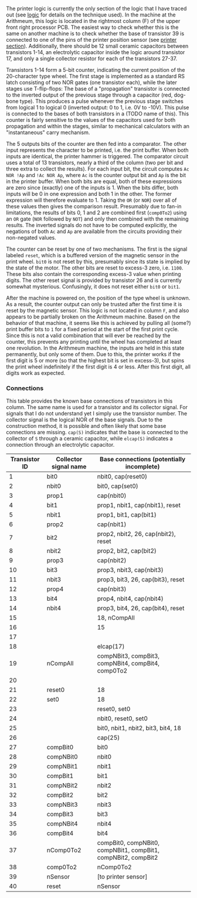 The printer logic is currently the only section of the logic that I have traced out (see [logic](./logic.md) for details
on the technique used). In the machine at the Arithmeum, this logic is located in the rightmost column (F) of the upper
front right processor PCB. The easiest way to check whether this is the same on another machine is to check whether the
base of transistor 39 is connected to one of the pins of the printer position sensor (see [printer
section](./printer.md)). Additionally, there should be 12 small ceramic capacitors between transistors 1-14, an
electrolytic capacitor inside the logic around transistor 17, and only a single collector resistor for each of the
transistors 27-37.

Transistors 1-14 form a 5-bit counter, indicating the current position of the 20-character type wheel. The first stage
is implemented as a standard RS latch consisting of two NOR gates (one transistor each), while the later stages use
T-flip-flops: The base of a "propagation" transistor is connected to the inverted output of the previous stage through a
capacitor (red, dog-bone type). This produces a pulse whenever the previous stage switches from logical 1 to logical 0
(inverted output: 0 to 1, i.e. 0V to -10V). This pulse is connected to the bases of both transistors in a (TODO name of
this). This counter is fairly sensitive to the values of the capacitors used for both propagation and within the stages,
similar to mechanical calculators with an "instantaneous" carry mechanism.

The 5 outputs bits of the counter are then fed into a comparator. The other input represents the character to be
printed, i.e. the print buffer. When both inputs are identical, the printer hammer is triggered. The comparator circuit
uses a total of 13 transistors, nearly a third of the column (two per bit and three extra to collect the results). For
each input bit, the circuit computes `Ac NOR !Ap` and `!Ac NOR Ap`, where `Ac` is the counter output bit and `Ap` is the
bit in the printer buffer. When both bits are equal, both of these expressions are zero since (exactly) one of the
inputs is 1. When the bits differ, both inputs will be 0 in one expression and both 1 in the other. The former
expression will therefore evaluate to 1. Taking the `OR` (or `NOR`) over all of these values then gives the comparison
result. Presumably due to fan-in limitations, the results of bits 0, 1 and 2 are combined first (`comp0To2`) using an
`OR` gate (`NOR` followed by `NOT`) and only then combined with the remaining results. The inverted signals do not have
to be computed explicitly, the negations of both `Ac` and `Ap` are available from the circuits providing their
non-negated values. 

The counter can be reset by one of two mechanisms. The first is the signal labeled `reset`, which is a buffered version
of the magnetic sensor in the print wheel. `bit0` is not reset by this, presumably since its state is implied by the
state of the motor. The other bits are reset to excess-3 zero, i.e. `1100`. These bits also contain the corresponding
excess-3 value when printing digits. The other reset signal is provided by transistor 26 and is currently somewhat
mysterious. Confusingly, it does not reset either `bit0` or `bit1`.

After the machine is powered on, the position of the type wheel is unknown. As a result, the counter output can only be
trusted after the first time it is reset by the magnetic sensor. This logic is not located in column `F`, and also
appears to be partially broken on the Arithmeum machine. Based on the behavior of that machine, it seems like this is
achieved by pulling all (some?) print buffer bits to `1` for a fixed period at the start of the first print cycle. Since
this is not a valid combination that will ever be reached by the counter, this prevents any printing until the wheel has
completed at least one revolution. In the Arithmeum machine, the inputs are held in this state permanently, but only
some of them. Due to this, the printer works if the first digit is 5 or more (so that the highest bit is set in
excess-3), but spins the print wheel indefinitely if the first digit is 4 or less. After this first digit, all digits
work as expected.

### Connections

This table provides the known base connections of transistors in this column. The same name is used for a transistor and
its collector signal. For signals that I do not understand yet I simply use the transistor number. The collector signal
is the logical NOR of the base signals. Due to the construction method, it is possible and often likely that some base
connections are missing. `cap(S)` indicates that the base is connected to the collector of `S` through a ceramic
capacitor, while `elcap(S)` indicates a connection through an electrolytic capacitor.

|Transistor ID|Collector signal name|Base connections (potentially incomplete)                     |
|-------------|---------------------|--------------------------------------------------------------|
| 1           |bit0                 |nbit0, cap(reset0)                                            |
| 2           |nbit0                |bit0, cap(set0)                                               |
| 3           |prop1                |cap(nbit0)                                                    |
| 4           |bit1                 |prop1, nbit1, cap(nbit1), reset                               |
| 5           |nbit1                |prop1, bit1, cap(bit1)                                        |
| 6           |prop2                |cap(nbit1)                                                    |
| 7           |bit2                 |prop2, nbit2, 26, cap(nbit2), reset                           |
| 8           |nbit2                |prop2, bit2, cap(bit2)                                        |
| 9           |prop3                |cap(nbit2)                                                    |
|10           |bit3                 |prop3, nbit3, cap(nbit3)                                      |
|11           |nbit3                |prop3, bit3, 26, cap(bit3), reset                             |
|12           |prop4                |cap(nbit3)                                                    |
|13           |bit4                 |prop4, nbit4, cap(nbit4)                                      |
|14           |nbit4                |prop3, bit4, 26, cap(bit4), reset                             |
|15           |                     |18, nCompAll                                                  |
|16           |                     |15                                                            |
|17           |                     |                                                              |
|18           |                     |elcap(17)                                                     |
|19           |nCompAll             |compNBit3, compBit3, compNBit4, compBit4, comp0To2            |
|20           |                     |                                                              |
|21           |reset0               |18                                                            |
|22           |set0                 |18                                                            |
|23           |                     |reset0, set0                                                  |
|24           |                     |nbit0, reset0, set0                                           |
|25           |                     |bit0, nbit1, nbit2, bit3, bit4, 18                            |
|26           |                     |cap(25)                                                       |
|27           |compBit0             |bit0                                                          |
|28           |compNBit0            |nbit0                                                         |
|29           |compNBit1            |nbit1                                                         |
|30           |compBit1             |bit1                                                          |
|31           |compNBit2            |nbit2                                                         |
|32           |compBit2             |bit2                                                          |
|33           |compNBit3            |nbit3                                                         |
|34           |compBit3             |bit3                                                          |
|35           |compNBit4            |nbit4                                                         |
|36           |compBit4             |bit4                                                          |
|37           |nComp0To2            |compBit0, compNBit0, compNBit1, compBit1, compNBit2, compBit2 |
|38           |comp0To2             |nComp0To2                                                     |
|39           |nSensor              |[to printer sensor]                                           |
|40           |reset                |nSensor                                                       |
